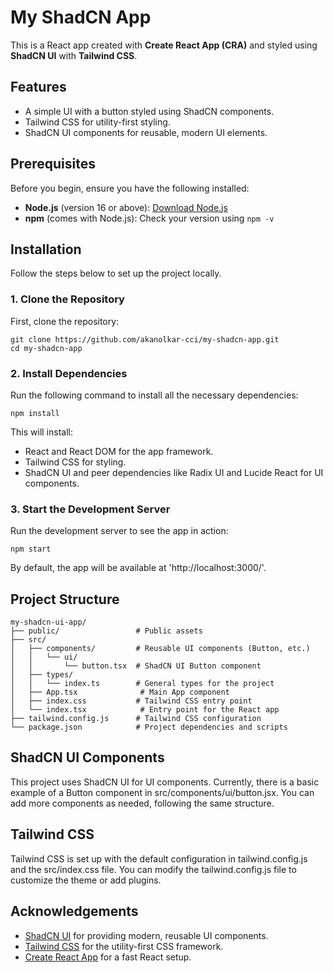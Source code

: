 # My ShadCN App

This is a React app created with **Create React App (CRA)** and styled using **ShadCN UI** with **Tailwind CSS**.

## Features
- A simple UI with a button styled using ShadCN components.
- Tailwind CSS for utility-first styling.
- ShadCN UI components for reusable, modern UI elements.

## Prerequisites

Before you begin, ensure you have the following installed:
- **Node.js** (version 16 or above): [Download Node.js](https://nodejs.org/)
- **npm** (comes with Node.js): Check your version using `npm -v`

## Installation

Follow the steps below to set up the project locally.

### 1. Clone the Repository

First, clone the repository:

```
git clone https://github.com/akanolkar-cci/my-shadcn-app.git
cd my-shadcn-app
```

###  2. Install Dependencies

Run the following command to install all the necessary dependencies:
```
npm install
```

This will install:
- React and React DOM for the app framework.
- Tailwind CSS for styling.
- ShadCN UI and peer dependencies like Radix UI and Lucide React for UI components.

### 3. Start the Development Server

Run the development server to see the app in action:
```
npm start
```
By default, the app will be available at 'http://localhost:3000/'. 

## Project Structure
```plaintext
my-shadcn-ui-app/
├── public/                 # Public assets
├── src/
│   ├── components/         # Reusable UI components (Button, etc.)
│   │   └── ui/
│   │       └── button.tsx  # ShadCN UI Button component
│   ├── types/
│   │   └── index.ts        # General types for the project
│   ├── App.tsx              # Main App component
│   ├── index.css           # Tailwind CSS entry point
│   └── index.tsx            # Entry point for the React app
├── tailwind.config.js      # Tailwind CSS configuration
└── package.json            # Project dependencies and scripts
```

## ShadCN UI Components
This project uses ShadCN UI for UI components. Currently, there is a basic example of a Button component in src/components/ui/button.jsx. You can add more components as needed, following the same structure.

## Tailwind CSS
Tailwind CSS is set up with the default configuration in tailwind.config.js and the src/index.css file. You can modify the tailwind.config.js file to customize the theme or add plugins.

## Acknowledgements

- [ShadCN UI](https://github.com/shadcn/ui) for providing modern, reusable UI components.
- [Tailwind CSS](https://tailwindcss.com/) for the utility-first CSS framework.
- [Create React App](https://reactjs.org/docs/create-a-new-react-app.html) for a fast React setup.

